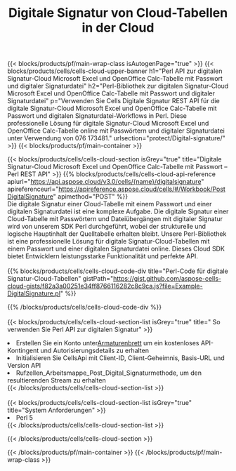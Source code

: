 ﻿---
title:  Digitale Signatur von Cloud-Tabellen in der Cloud
description:  Cloud-APIs und SDKs für Microsoft Excel und digitale OpenOffice Calc-Signatur. Digitale Signatur von Tabellenkalkulationen durch die Cells Cloud API. SDK unterstützt verschiedene Entwicklungssprachen. Dazu gehören Android, C#, Go, Java, NodeJS, Perl, PHP, Python, Ruby und Swift.
url: /de/perl/protect/digital-signature/
---
{{< blocks/products/pf/main-wrap-class isAutogenPage="true" >}}
{{< blocks/products/cells/cells-cloud-upper-banner h1="Perl API zur digitalen Signatur-Cloud Microsoft Excel und OpenOffice Calc-Tabelle mit Passwort und digitaler Signaturdatei" h2="Perl-Bibliothek zur digitalen Signatur-Cloud Microsoft Excel und OpenOffice Calc-Tabelle mit Passwort und digitaler Signaturdatei" p="Verwenden Sie Cells Digitale Signatur REST API für die digitale Signatur-Cloud Microsoft Excel und OpenOffice Calc-Tabelle mit Passwort und digitalen Signaturdatei-Workflows in Perl. Diese professionelle Lösung für digitale Signatur-Cloud Microsoft Excel und OpenOffice Calc-Tabelle online mit Passwörtern und digitaler Signaturdatei unter Verwendung von 076 173481." urlsection="protect/Digital-signature/" >}}
{{< blocks/products/pf/main-container >}}

{{< blocks/products/cells/cells-cloud-section isGrey="true" title="Digitale Signatur-Cloud Microsoft Excel und OpenOffice Calc-Tabelle mit Passwort – Perl REST API" >}}
{{% blocks/products/cells/cells-cloud-api-reference apiurl="https://api.aspose.cloud/v3.0/cells/{name}/digitalsignature" apireferenceurl="https://apireference.aspose.cloud/cells/#/Workbook/PostDigitalSignature" apimethod="POST" %}}
<br/>
Die digitale Signatur einer Cloud-Tabelle mit einem Passwort und einer digitalen Signaturdatei ist eine komplexe Aufgabe. Die digitale Signatur einer Cloud-Tabelle mit Passwörtern und Dateiübergängen mit digitaler Signatur wird von unserem SDK Perl durchgeführt, wobei der strukturelle und logische Hauptinhalt der Quelltabelle erhalten bleibt. Unsere Perl-Bibliothek ist eine professionelle Lösung für digitale Signatur-Cloud-Tabellen mit einem Passwort und einer digitalen Signaturdatei online. Dieses Cloud SDK bietet Entwicklern leistungsstarke Funktionalität und perfekte API.
<br/>
<br/>
{{% blocks/products/cells/cells-cloud-code-div title="Perl-Code für digitale Signatur-Cloud-Tabellen" gistPath="https://gist.github.com/aspose-cells-cloud-gists/f82a3a00251e34ff8766116282c8c9ca.js?file=Example-DigitalSignature.pl" %}}
  
{{% /blocks/products/cells/cells-cloud-code-div %}}
<br/>
<br/>
{{< blocks/products/cells/cells-cloud-section-list isGrey="true" title=" So verwenden Sie Perl API zur digitalen Signatur" >}}
<li> Erstellen Sie ein Konto unter<a href="https://dashboard.aspose.cloud/">Armaturenbrett</a> um ein kostenloses API-Kontingent und Autorisierungsdetails zu erhalten</li>
<li>Initialisieren Sie CellsApi mit Client-ID, Client-Geheimnis, Basis-URL und Version API</li>
<li>Rufzellen_Arbeitsmappe_Post_Digital_Signaturmethode, um den resultierenden Stream zu erhalten</li>
{{< /blocks/products/cells/cells-cloud-section-list >}}
<br/>
<br/>
{{< blocks/products/cells/cells-cloud-section-list isGrey="true" title="System Anforderungen" >}}
<li>Perl 5</li>
{{< /blocks/products/cells/cells-cloud-section-list >}}

{{< /blocks/products/cells/cells-cloud-section >}}

{{< /blocks/products/pf/main-container >}}
{{< /blocks/products/pf/main-wrap-class >}}
